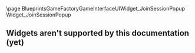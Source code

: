 \page BlueprintsGameFactoryGameInterfaceUIWidget_JoinSessionPopup Widget_JoinSessionPopup
## Widgets aren't supported by this documentation (yet)

